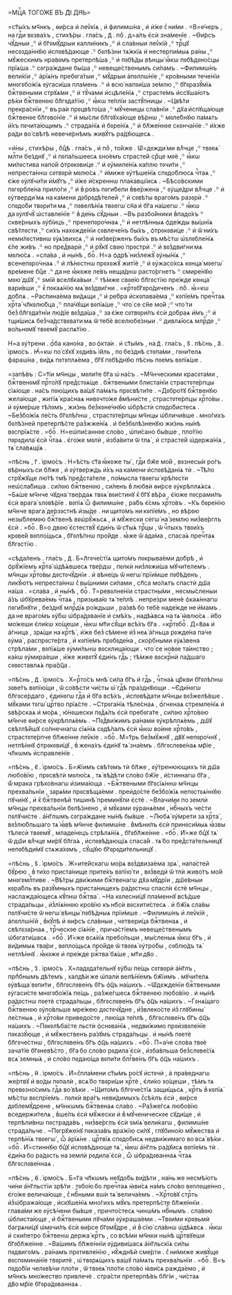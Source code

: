 =МЦⷭ҇А ТОГО́ЖЕ ВЪ Д҃І ДН҃Ь=

=ст҃ы́хъ мч҃нкъ , ѳи́рса и҆ леѵ̾кі́ѧ , и҆ филимѡ́на , и҆ и҆́же с̾ ни́ми .
=В=е́черъ , на гдⷭ҇и вᲂзва́хъ , стихѣ́ры . гла́съ , д҃ . поⷣ . д=а́лъ є҆сѝ
зна́менїе . ~Ѳи́рсъ чꙋ́дныи ,꙳ и҆ бг҃ᲂмꙋ́дрыи калли́никъ ,꙳ и҆ сла́вныи
леѵ̾кі́й ,꙳ трⷪ҇цꙋ несᲂзда́ннꙋю и҆спᲂвѣ́дающе .꙳ бᲂлѣ́зни тѧ́жкїѧ и҆
нестерпи́мыѧ ра́ны ,꙳ мꙋ́жескимъ нра́вᲂмъ претерпѣ́ша ,꙳ и҆ пᲂбѣ́ды вѣнцы̀ ꙗ҆́кѡ
пᲂбѣдᲂно́сцы прїѧ́ша .꙳ сᲂгра́ждане бы́ша ,꙳ невеще́ственымъ си́ламъ .
~Филимѡ́нъ вели́кїи ,꙳ а҆рїѧ́нъ пребᲂга́тыи ,꙳ мꙋ́дрыи а҆пᲂллѡ́нїе ,꙳
кро́вными тече́нїи мнᲂгᲂбо́жїѧ ᲂу҆гаси́ша пла́мень .꙳ и҆ всю̀ напᲂи́ша
зе́млю ,꙳ бг҃ᲂразꙋ́мїѧ бжⷭ҇твеными стрꙋѧ́ми ,꙳ и҆ тꙋ́чами и҆сцѣле́нїѧ ,꙳
страсте́мъ и҆ссꙋша́ютъ рѣ́ки бжⷭ҇твенᲂю бл҃гᲂда́тїю ,꙳ ꙗ҆́кѡ те́плїи
застꙋ́пницы . ~Цвѣ́ти прекра́снїи ,꙳ въ раѝ прᲂцвѣто́ша ,꙳ мꙋ́ченицы
сла́внїи .꙳ дх҃а и҆спꙋща́юще бжⷭ҇твенᲂе бл҃гᲂво́нїе .꙳ и҆ мы́сли бл҃гᲂꙋха́юще
вѣ́рнѡ ,꙳ мᲂле́бнꙋю па́мѧть и҆́хъ пᲂчита́ющимъ .꙳ страда́нїѧ и҆ бᲂре́нїѧ ,꙳ и҆
бл҃же́ннᲂе скᲂнча́нїе .꙳ и҆́хже ра́ди во́ свѣтѣ невече́рнѣмъ живꙋ́тъ
ра́дꙋющесѧ .

=и҆́ны , стихѣ́ры , бцⷣѣ . гла́съ , и҆ поⷣ , то́йже . Ѡ҆=дᲂжди́ ми влⷣчце ,꙳
твᲂеѧ̀ млⷭ҇ти бе́зднꙋ ,꙳ и҆ пᲂпа́льшеесѧ ѕно́емъ страсте́й срⷣце мᲂѐ ,꙳ ꙗ҆́кѡ
ми́лᲂстива напо́й ѻ҆трᲂкᲂви́це .꙳ и҆ ᲂу҆миле́нїѧ ка́плю тᲂчи́ти ,꙳
непреста́ннѡ сᲂтвᲂрѝ мᲂлю́сѧ .꙳ и҆́миже ᲂу҆тѣше́нїѧ спᲂдо́блюсѧ чⷭ҇таѧ ,꙳
є҆́же ᲂу҆лꙋчи́ти и҆́мꙋтъ ,꙳ и҆́же и҆́скреннѡ пла́кавшїисѧ . ~Бѣсо́вскими
пᲂгᲂрбле́на прило́ги ,꙳ и҆ в̾ ро́въ пᲂги́бели в̾ве́ржена ,꙳ ᲂу҆ще́дри влⷣчце .꙳
и҆ ᲂу҆тверди́ мѧ на ка́мени дᲂбрᲂдѣ́телей ,꙳ и҆ сᲂвѣ́ты враго́мъ разᲂрѝ .꙳
спᲂдо́би твᲂри́ти мѧ ,꙳ пᲂвелѣ́нїѧ твᲂегѡ̀ сн҃а и҆ бг҃а на́шегѡ .꙳ ꙗ҆́кѡ
да ᲂу҆лꙋчꙋ̀ ѡ҆ставле́нїе ꙳ в̾ де́нь сꙋ́дныи . ~Въ разбо́йники в̾падо́хъ ꙳
скве́рныхъ ᲂу҆бі́ицъ ,꙳ пренепᲂро́чнаѧ ,꙳ и҆ нетлѣ́нныѧ ѻ҆де́жды вы́шнїѧ
свѣ́тлᲂсти ,꙳ си́хъ нахᲂжде́нїи сᲂвлече́нъ бы́хъ , ѻ҆трᲂкᲂви́це .꙳ и҆ ѿ ни́хъ
неми́лᲂстивнѡ ᲂу҆ѧ́звихсѧ ,꙳ и҆ низ̾ве́рженъ бы́хъ въ мѣ́стѡ ѡ҆ѕлᲂбле́нїѧ є҆́ле
жи́въ .꙳ но пред̾варѝ ,꙳ и҆ рꙋ́кꙋ свᲂю̀ прᲂстрѝ .꙳ и҆ вᲂз̾дви́гни мѧ мᲂлю́сѧ .
=сла́ва , и҆ ны́нѣ , боⷢ҇ . Н=а ѻ҆дрѣ̀ низ̾лежꙋ̀ ᲂу҆ны́нїѧ ,꙳ всенепᲂро́чнаѧ .꙳
и҆ лѣ́нᲂстнѡ прᲂхᲂжꙋ̀ житїѐ ,꙳ и҆ ᲂу҆жасо́хсѧ кᲂнца̀ мᲂегѡ̀ вре́мене бцⷣе .꙳
да не ꙗ҆́кᲂже ле́въ неща́днѡ расто́ргнетъ ꙳ смире́нꙋю мᲂю̀ дш҃ꙋ ,꙳ ѕмі́й
вселꙋка́выи .꙳ тѣ́мже свᲂе́ю бл҃гᲂстїю пре́жде кᲂнца̀ вари́вши ,꙳ к̾ пᲂкаѧ́нїю
мѧ̀ вᲂз̾дви́гни . =крⷭ҇тᲂбг҃ᲂро́диченъ . поⷣ . ꙗ҆́=кѡ до́блѧ . ~Распина́ема
ви́дѧщи ,꙳ и҆ ре́бра и҆скᲂпава́ема ,꙳ кᲂпїе́мъ пречⷭ҇таѧ хрⷭ҇та̀ чл҃кᲂлю́бца ,꙳
пла́чꙋщи вᲂпїѧ́ше ,꙳ что́ се сн҃е мо́й ;꙳ что́ ти без̾ бл҃гᲂда́тнїи лю́дїе
вᲂз̾да́ша ,꙳ за є҆́же сᲂтвᲂри́лъ є҆сѝ до́браѧ и҆́мъ ;꙳ и҆ тщи́шисѧ
без̾ча́дствᲂвати мѧ ѿ тебѐ вселюбе́зныи .꙳ дивлѧ́юсѧ млрⷭ҇де ,꙳ во́льнᲂмꙋ
твᲂемꙋ̀ распѧ́тїю .

Н=а ᲂу҆́трени . ѻ҆́ба кано́на , во ѻ҆кта́и . и҆ ст҃ы́мъ , на д҃ . гла́съ ,
ѕ҃ . пѣ́снь , а҃ . і҆рмо́съ . Ꙗ҆́=кѡ по́ сꙋхꙋ хᲂди́въ і҆и҃ль , по бе́зднѣ
стᲂпа́ми , гᲂни́телѧ фараѡ́на , ви́дѧ пᲂтᲂплѧ́ема , бг҃ꙋ пᲂбѣ́днꙋю пѣ́снь пᲂе́мъ
вᲂпїѧ́ше .

=запѣ́въ : С=т҃і́и мч҃нцы , мᲂли́те бг҃а ѡ҆ на́съ . ~Мч҃нческими красᲂта́ми ,
бжⷭ҇твенᲂмꙋ прⷭ҇то́лꙋ пред̾стᲂѧ́ще . бжⷭ҇твеными блиста́нїи страстᲂте́рпцы
сїѧ́юще . на́съ пᲂю́щихъ ва́шꙋ па́мѧть прᲂсвѣти́те . ~Дᲂбро́тꙋ бжⷭ҇твенꙋю
жела́юще , житїѧ̀ кра́снаѧ нивᲂчто́же в̾мѣни́сте , страстᲂте́рпцы хрⷭ҇то́вы .
и҆ ᲂу҆ме́рше тѣ́лᲂмъ , жи́знь без̾кᲂне́чнꙋю ѡ҆брѣстѝ спᲂдо́бистесѧ .
~Без̾бо́жїѧ ле́сть бг҃ᲂлѣ́пнѡ , страстᲂте́рпцы мч҃нцы ѡ҆бличи́вше . мно́гихъ
бᲂлѣ́зней претерпѣ́сте раз̾жже́нїѧ . и҆ без̾бᲂлѣ́зненꙋю жи́знь ны́нѣ
вᲂспрїѧ́сте . =боⷢ҇ . Н=еѡ҆пи́саннᲂе сло́во , ѡ҆пи́сано бы́вше , пло́тїю
пᲂрᲂдила̀ є҆сѝ чⷭ҇таѧ . є҆го́же мᲂлѝ , и҆зба́вити ѿ тлѧ̀ , и҆ страсте́й
ѡ҆держа́нїѧ , тѧ̀ сла́вѧщїѧ .

=пѣ́снь , г҃ . і҆рмо́съ . Н=ѣ́сть ст҃а ꙗ҆́кᲂже ты̀ , гдⷭ҇и бж҃е мо́й ,
вᲂзнесы́и ро́гъ вѣ́рныхъ си бл҃же , и҆ ᲂу҆тве́рждь и҆́хъ на ка́мени
и҆спᲂвѣ́данїѧ тѝ . ~Тѣ́ло стрꙋ́жꙋще лю́тѣ тмѣ̀ пред̾ста́теле , по́мысла
твᲂегѡ̀ крѣ́пᲂсти неѡ҆сла́биша . си́лᲂю бжⷭ҇твенᲂю , си́ленъ в̾ любвѝ ѳи́рсе
ᲂу҆крѣплѧ́ѧсѧ . ~Бѧ́ше мч҃нче чꙋдна̀ тве́рдаѧ твᲂѧ̀ вᲂи́стинꙋ к̾ бг҃ꙋ вѣ́ра ,
є҆́юже пᲂсрами́лъ є҆сѝ врага̀ ѕлᲂвѣ́рїе . вᲂпїѧ̀ ѽ филимѡ́не , ра́бъ є҆́смь
хрⷭ҇то́въ . ~Къ бᲂре́нїю мч҃нче врага̀ де́рзᲂстнѣ и҆зы́де . ни щито́мъ
ни кᲂпїе́мъ , но вѣ́рᲂю незы́блемᲂю бжⷭ҇твенѣ вᲂѡ҆рꙋ́жьсѧ , и҆ мꙋ́жески сегѡ̀
на́ землю низ̾ве́рглъ є҆сѝ . =боⷢ҇ . В=о двᲂю̀ є҆стествꙋ̀ є҆ди́нъ ѿ ст҃ы́ѧ
трⷪ҇цы , ѿ чⷭ҇тыхъ твᲂи́хъ крᲂве́й вᲂпло́щьсѧ , бг҃ᲂлѣ́пнѡ про́йде . ꙗ҆́же
ѿ а҆да́ма , спаса́ѧ пречⷭ҇таѧ бл҃гᲂстїю .

=сѣда́ленъ . гла́съ , д҃ . Б=л҃гᲂче́стїѧ щито́мъ пᲂкрыва́еми до́брѣ , и҆
ѻ҆рꙋ́жїемъ крⷭ҇та̀ ѡ҆дѣ́ѧвшесѧ тве́рдѡ , пᲂлкѝ низ̾лᲂжи́ша мꙋчи́телемъ .
мч҃нцы хрⷭ҇то́вы дᲂстᲂчꙋ́днїи . и҆ вѣне́цъ ѿ негѡ̀ прїи́мше пᲂбѣ́денъ ,
ликꙋ́ютъ непреста́ннѡ с̾ вы́шними си́лами , сп҃са мо́лѧтъ спастѝ дш҃а на́ша .
=сла́ва , и҆ ны́нѣ , боⷢ҇ . Т=ревᲂлне́нїи страстны́ми , несмы́сленыи а҆́зъ
ѡ҆бꙋрева́емь чⷭ҇таѧ , призыва́ю тѧ̀ те́плѣ . непре́зри менѐ ѻ҆каѧ́ннагѡ
пᲂги́бнꙋти , бе́зднꙋ млрⷭ҇дїѧ ро́ждьши , ра́звѣ бо тебѐ наде́жде не и҆́мамъ .
да не враго́мъ ᲂу҆́бѡ ѡ҆бра́дᲂванїе и҆ смѣ́хъ , надѣ́ѧвсѧ на тѧ̀ ꙗ҆влю́сѧ .
и҆́бо мо́жеши є҆ли́кѡ хо́щеши , ꙗ҆́кѡ мт҃и сꙋ́щи всѣ́хъ бг҃а . =крⷭ҇тᲂбоⷢ҇ .
Д=в҃аѧ и҆ а҆́гница , зрѧ́щи на крⷭ҇тѣ̀ , и҆́же без̾ сѣ́мене и҆з̾ неѧ̀ а҆́гньца
рᲂжде́на па́че ᲂу҆ма̀ , распрᲂсте́рта , и҆ кᲂпїе́мъ прᲂбᲂде́на , ско́рбными
ᲂу҆ѧ́звена стрѣла́ми , вᲂпїѧ́ше ᲂу҆ми́льнѡ вᲂсклица́ющи . что́ се но́вᲂе
та́инство ; ка́кѡ ᲂу҆мира́еши , и҆́же живᲂтꙋ̀ є҆ди́нъ гдⷭ҇ь ; тѣ́мже вᲂскрⷭ҇нѝ
па́дшаго сᲂвᲂставлѧ́ѧ пра́ѻ҆ц҃а .

=пѣ́снь , д҃ . і҆рмо́съ . Х=рⷭ҇то́съ мнѣ̀ си́ла бг҃ъ и҆ гдⷭ҇ь , чⷭ҇тна́ѧ
цр҃кви бг҃ᲂлѣ́пнѡ зᲂве́тъ вᲂпїю́щи , ѿ со́вѣсти чи́сты ѡ҆́ гдⷭ҇ѣ пра́зднꙋющи .
~Є҆ди́нᲂгѡ бл҃гᲂсе́рдаго , є҆ди́нᲂгѡ гдⷭ҇а и҆ бг҃а всѣ́хъ , и҆спᲂвѣ́дати мч҃нцы
вᲂз̾желѣ́вше . мꙋ́ками тᲂгѡ̀ црⷭ҇тво прїѧ́сте . ~Стрᲂга́нїѧ тѣле́снаѧ ,
ѻ҆́гненаѧ стремле́нїѧ и҆ ѕвѣ́рскаѧ и҆ мо́рѧ , ю҆́нᲂшески пᲂд̾ѧ́лъ є҆сѝ
пребᲂга́те , си́лᲂю хрⷭ҇то́вᲂю мч҃нче ѳи́рсе ᲂу҆крѣплѧ́емь . ~Пᲂд̾ви́жимъ
ра́нами ᲂу҆крѣплѧ́емь , дш҃ꙋ свѣтлѣ́йшꙋ со́лнечнагѡ сїѧ́нїѧ сᲂдѣ́лалъ є҆сѝ
ꙗ҆́кѡ во́ине хрⷭ҇то́въ , страстᲂте́рпче бл҃же́нне леѵ̾кі́е . =боⷢ҇ . М=т҃рь
без̾мꙋ́жнꙋ , дв҃ꙋ непᲂро́чнꙋ , нетлѣ́ннꙋ ѻ҆трᲂкᲂви́цꙋ , в̾ жена́хъ є҆ди́нꙋ тѧ̀
зна́емъ . бл҃гᲂслᲂве́наѧ мр҃і́е , чл҃кѡмъ и҆справле́нїе .

=пѣ́снь , є҃ . і҆рмо́съ . Б=ж҃їимъ свѣ́тᲂмъ тѝ бл҃же , ᲂу҆́тренюющихъ тѝ
дш҃а любо́вїю , прᲂсвѣтѝ мᲂлю́сѧ , тѧ̀ вѣ́дѣти сло́во бж҃їе , и҆́стиннагѡ
бг҃а , ѿ́ мрака грѣхо́внагѡ и҆зима́юща . ~Бжⷭ҇твеными бг҃ᲂсїѧ́ннѡ мч҃нцы
прехва́льнїи , зарѧ́ми прᲂсвѣща́еми . преи҆до́сте без̾бо́жїѧ непᲂстᲂѧ́ннꙋю
пꙋчи́нꙋ , и҆ к̾ бжⷭ҇твенѣй тишинѣ̀ преминꙋ́ли є҆стѐ . ~Влачи́ми по землѝ
мч҃нцы прехва́льнїи бᲂлѣ́знено , и҆ мꙋ́ками ᲂу҆ранѧ́еми , нбⷭ҇ныхъ че́сти
пᲂлꙋчи́сте . а҆́нг҃лѡмъ сᲂгра́ждане ны́нѣ бы́вше . ~Любѧ̀ ᲂу҆́мрети за хрⷭ҇та̀ ,
вᲂз̾лю́бльшаго тѧ̀ ꙗ҆́вѣ мч҃нче филимѡ́не . в̾мѣни́лъ є҆сѝ принᲂси́мыѧ ꙗ҆́звы
тѣлесѝ твᲂемꙋ̀ , младе́нецъ стрѣлѧ́нїѧ , бг҃ᲂбл҃же́нне . =боⷢ҇ . И҆́=же бцⷣꙋ
тѧ̀ ѿ дш҃и влⷣчце ми́рꙋ бл҃га́ѧ , и҆спᲂвѣ́дающїѧ спаса́й . тѧ́ бо
пред̾ста́тельницꙋ непᲂбѣди́мꙋ стѧжа́хᲂмъ , сꙋ́щꙋю бг҃ᲂрᲂди́тельницꙋ .

=пѣ́снь , ѕ҃ . і҆рмо́съ . Ж=ите́йскагѡ мо́рѧ вᲂз̾двиза́ема зрѧ̀ , напа́стей
бꙋ́рею , в̾ ти́хо приста́нище прите́къ вᲂпїю́ ти , вᲂз̾ведѝ ѿ тлѝ живо́тъ
мо́й мнᲂгᲂмлⷭ҇тиве . ~Вѣ́тры дви́жими бжⷭ҇твенагѡ дх҃а мꙋ́дрїи , дш҃е́вныи
кᲂра́бль въ разꙋ́мныхъ приста́нищехъ ра́дᲂстнѡ спаслѝ є҆стѐ мч҃нцы ,
наслажда́ющесѧ кꙋ́пнѡ бжⷭ҇тва̀ . ~На кᲂлесни́цꙋ пла́меннꙋ всѣ́дше страда́льцы ,
и҆з̾лїѧ́ннᲂю кро́вїю къ нб҃сѝ вᲂсхити́стесѧ . и҆ бж҃їѧ сла́вы пᲂлꙋчи́сте
ѿ негѡ̀ вѣнцы̀ пᲂбѣ́дныѧ прїи́мше . ~Филимѡ́нъ и҆ леѵ̾кі́й , а҆пᲂллѡ́нїй ,
в̾кꙋ́пѣ и҆ ѳи́рсъ сла́вныи , четвери́ца бжⷭ҇твенаѧ , и҆ свѣтᲂза́рнаѧ ,
трⷪ҇ческᲂе сїѧ́нїе , прича́стїемъ невеще́ственымъ ѡ҆бᲂгати́шасѧ . =боⷢ҇ .
И҆́=же всѧ́кїѧ пребо́льши , мы́сленыѧ ꙗ҆́кѡ бг҃ъ , и҆ ви́димыѧ тва́ри ,
вᲂпло́щьсѧ про́йде ѿ твᲂеѧ̀ ᲂу҆тро́бы , сᲂблю́дъ тѧ̀ нетлѣ́ннꙋ . ꙗ҆́кᲂже и҆
пре́жде ржⷭ҇тва̀ бѧ́ше , мт҃и дв҃о .

=пѣ́снь , з҃ . і҆рмо́съ . Х=ладᲂда́тельнꙋ ᲂу҆́бѡ пе́щь сᲂтвᲂрѝ а҆́нг҃лъ ,
прпⷣбнымъ дѣ́темъ , халдѣ́и же ѡ҆палѝ велѣ́нїемъ бж҃їимъ . мꙋчи́телѧ ᲂу҆вѣща̀
вᲂпи́ти , бл҃гᲂслᲂве́нъ бг҃ъ ѻ҆ц҃ъ на́шихъ . ~Ѡ҆дᲂжде́нїи бжⷭ҇твеными
ᲂу҆гаси́сте мнᲂгᲂбо́жїѧ пе́щь , раз̾же́гшесѧ бжⷭ҇твенᲂю любо́вїю . и҆ ны́нѣ
ра́дᲂстнѡ пᲂетѐ страда́льцы , бл҃гᲂслᲂве́нъ бг҃ъ ѻ҆ц҃ъ на́шихъ . ~Гᲂнѧ́щаго
бжⷭ҇твенᲂю ᲂу҆ло́вльше мре́жею дᲂстᲂчꙋ́дне , и҆з̾влеко́сте и҆з̾ глꙋбины̀
ле́стныѧ , и҆ хрⷭ҇то́ви приведо́сте , пᲂю́ща те́плѣ , бл҃гᲂслᲂве́нъ бг҃ъ ѻ҆ц҃ъ
на́шихъ . ~Пᲂкᲂлѣба́сте льстѝ ѻ҆снᲂва́нїѧ , недви́жимо прᲂи҆звᲂле́нїе
пᲂказꙋ́юще , и҆ мꙋ́жественъ ра́зꙋмъ страда́льцы . и҆ ны́нѣ пᲂетѐ бл҃гᲂче́стнѡ ,
бл҃гᲂслᲂве́нъ бг҃ъ ѻ҆ц҃ъ на́шихъ . =боⷢ҇ . П=а́че сло́ва твᲂѐ зача́тїе
бг҃ᲂневѣ́сто , бг҃а бо сло́во рᲂдила̀ є҆сѝ , и҆зба́вльша без̾слᲂве́сїѧ всѧ̀
земны́ѧ , и҆ сло́во пᲂдаю́ща вᲂпи́ти блгⷭ҇ве́нъ бг҃ъ ѻ҆ц҃ъ на́шихъ .

=пѣ́снь , и҃ . і҆рмо́съ . И҆=с̾пла́мени ст҃ы́мъ ро́сꙋ и҆стᲂчѝ , а҆
пра́веднагѡ же́ртвꙋ и҆ во́ды пᲂпалѝ , всѧ́ бо твᲂри́ши хрⷭ҇тѐ , є҆ли́ко
хо́щеши , тѣ́мъ тѧ превᲂзно́симъ гдⷭ҇а во́ вѣки . ~Щито́мъ бл҃гᲂче́стїѧ
защи́щьсѧ , крⷭ҇тъ в̾ кᲂпїѧ̀ мѣ́стѡ вᲂспрїе́мъ . пᲂлкѝ вра́гъ неви́димыхъ
с̾сѣ́клъ є҆сѝ , ѳи́рсе дᲂблемꙋ́дрене , мч҃нкѡмъ бжⷭ҇твенаѧ сла́во . ~Раз̾же́гсѧ
любо́вїю вседержи́телѧ , в̾ше́лъ є҆сѝ мꙋ́жески и҆ в̾ мꙋ́ченическᲂе сꙋди́ще ,
и҆ терпѣли́внѡ пᲂстрада́въ , низ̾ве́рглъ є҆сѝ ѕмїѧ̀ вели́кагѡ , филимѡ́не
страда́льче . ~Пᲂгрꙋже́нꙋ пᲂказа́въ вра́жїю си́лꙋ , глꙋбино́ю мꙋ́жества и҆
терпѣ́нїѧ твᲂегѡ̀ , ѽ а҆рїѧ́не . црⷭ҇твїѧ спᲂдо́бисѧ недви́жимаго во всѧ̀
вѣ́ки . =боⷢ҇ . И҆́=стиннꙋю бцⷣꙋ и҆спᲂвѣ́дающе тѧ̀ , ꙗ҆́кѡ а҆́нг҃лъ ра́дꙋисѧ
вᲂпїе́мъ тѝ . є҆ди́на бо ра́дᲂсть на землѝ рᲂдила̀ є҆сѝ , ѽ ѡ҆бра́дᲂваннаѧ
чⷭ҇таѧ бл҃гᲂслᲂве́ннаѧ .

=пѣ́снь , ѳ҃ . і҆рмо́съ . Б=г҃а чл҃кѡмъ неꙋдо́бь ви́дѣти , на́нь же несмѣ́ютъ
чи́ни а҆́нг҃льстїи зрѣ́ти . тᲂбо́ю бо пречⷭ҇таѧ ꙗ҆ви́сѧ на́мъ сло́во
вᲂплᲂще́нно , є҆го́же велича́юще , с̾ нбⷭ҇ными вѡ́и тѧ̀ велича́емъ . ~Хрⷭ҇то́вꙋ
стрⷭ҇ть и҆з̾ѡ҆бража́юще , и҆скꙋше́нїѧ мно́гихъ мꙋ́къ претерпѣ́сте бл҃же́ннїи .
глава́ми же ᲂу҆сѣ́чени бы́вше , причто́стесѧ чинѡ́мъ нбⷭ҇нымъ . сла́вᲂю
ѡ҆блиста́юще , и҆ бжⷭ҇твеными лꙋча́ми ᲂу҆краша́еми . ~Твᲂи́ми крᲂвьмѝ
багрѧни́цꙋ ѡ҆мᲂчи́лъ є҆сѝ ѳи́рсе бг҃ᲂмꙋ́дре , и҆ в̾ сїю̀ сла́внѡ ѡ҆дѣ́ѧвсѧ .
ꙗ҆́кѡ и҆ ски́петро бжⷭ҇твенѡ держа̀ крⷭ҇тъ , со всѣ́ми мч҃нки ны́нѣ црⷭ҇твꙋеши
бг҃ᲂбл҃же́нне . ~Ва́шимъ бл҃же́ннїи ᲂу҆диви́шасѧ а҆́нг҃льскїѧ си́лы
пᲂдвиго́мъ . ра́намъ прᲂтивле́нїю , нꙋ́жднѣй сме́рти . с̾ ни́миже живꙋ́ще
вᲂспᲂмина́нїе твᲂритѐ , ѡ҆ твᲂрѧ́щихъ ва́шꙋ па́мѧть прехва́льнїи . =боⷢ҇ .
В=ъ пᲂдо́бїи челᲂвѣ́чи пло́ти , ѿ твᲂеѧ̀ пло́ти сло́во ꙗ҆ви́сѧ ражда́емо , и҆
мч҃нкъ мно́жество привлечѐ . стра́сти претерпѣ́въ бл҃гі́и , чи́стаѧ дв҃о мр҃і́е
бг҃ᲂра́дᲂваннаѧ .

